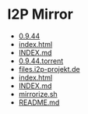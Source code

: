 I2P Mirror
==========

 - [0.9.44](files.i2p-projekt.de/0.9.44)
 - [index.html](files.i2p-projekt.de/index.html)
 - [INDEX.md](files.i2p-projekt.de/INDEX.md)
 - [0.9.44.torrent](0.9.44.torrent)
 - [files.i2p-projekt.de](files.i2p-projekt.de)
 - [index.html](index.html)
 - [INDEX.md](INDEX.md)
 - [mirrorize.sh](mirrorize.sh)
 - [README.md](README.md)
